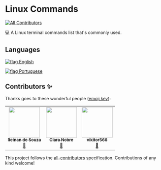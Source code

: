# Linux Commands
<!-- ALL-CONTRIBUTORS-BADGE:START - Do not remove or modify this section -->
[![All Contributors](https://img.shields.io/badge/all_contributors-3-orange.svg?style=flat-square)](#contributors-)
<!-- ALL-CONTRIBUTORS-BADGE:END -->

:computer:      A Linux terminal commands list that's commonly used.


## Languages

[ ![flag][en-us-flag] English ][english]  

[ ![flag][pt-br-flag] Portuguese ][portuguese]



[english]: https://github.com/hemilioaraujo/Linux-Commands/blob/master/lists/en-us.md
"String representation"

[portuguese]: https://github.com/hemilioaraujo/Linux-Commands/blob/master/lists/pt-br.md
"String representation"

[en-us-flag]: https://github.com/hemilioaraujo/Linux-Commands/blob/master/img/flags/United-States-of-America.png?raw=true
"String representation"

[pt-br-flag]: https://github.com/hemilioaraujo/Linux-Commands/blob/master/img/flags/Brazil.png?raw=true
"String representation"




## Contributors ✨

Thanks goes to these wonderful people ([emoji key](https://allcontributors.org/docs/en/emoji-key)):

<!-- ALL-CONTRIBUTORS-LIST:START - Do not remove or modify this section -->
<!-- prettier-ignore-start -->
<!-- markdownlint-disable -->
<table>
  <tr>
    <td align="center"><a href="https://www.linkedin.com/in/reinan-santos99/"><img src="https://avatars3.githubusercontent.com/u/51024246?v=4" width="100px;" alt=""/><br /><sub><b>Reinan de Souza</b></sub></a><br /><a href="https://github.com/hemilioaraujo/Linux-Commands/commits?author=ReinanS" title="Documentation">📖</a></td>
    <td align="center"><a href="https://github.com/claranobre"><img src="https://avatars3.githubusercontent.com/u/1736022?v=4" width="100px;" alt=""/><br /><sub><b>Clara Nobre</b></sub></a><br /><a href="https://github.com/hemilioaraujo/Linux-Commands/commits?author=claranobre" title="Documentation">📖</a></td>
    <td align="center"><a href="https://github.com/vikitor566"><img src="https://avatars3.githubusercontent.com/u/5832796?v=4" width="100px;" alt=""/><br /><sub><b>vikitor566</b></sub></a><br /><a href="https://github.com/hemilioaraujo/Linux-Commands/commits?author=vikitor566" title="Documentation">📖</a></td>
  </tr>
</table>

<!-- markdownlint-enable -->
<!-- prettier-ignore-end -->
<!-- ALL-CONTRIBUTORS-LIST:END -->

This project follows the [all-contributors](https://github.com/all-contributors/all-contributors) specification. Contributions of any kind welcome!